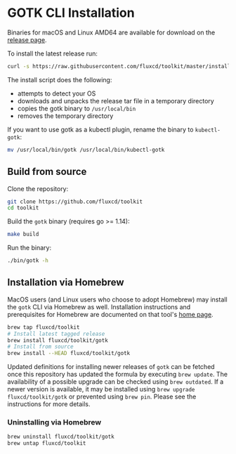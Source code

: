 # GOTK CLI Installation

Binaries for macOS and Linux AMD64 are available for download on the 
[release page](https://github.com/fluxcd/toolkit/releases).

To install the latest release run:

```bash
curl -s https://raw.githubusercontent.com/fluxcd/toolkit/master/install/gotk.sh | sudo bash
```

The install script does the following:
* attempts to detect your OS
* downloads and unpacks the release tar file in a temporary directory
* copies the gotk binary to `/usr/local/bin`
* removes the temporary directory

If you want to use gotk as a kubectl plugin, rename the binary to `kubectl-gotk`:

```sh
mv /usr/local/bin/gotk /usr/local/bin/kubectl-gotk
```

## Build from source

Clone the repository:

```bash
git clone https://github.com/fluxcd/toolkit
cd toolkit
```

Build the `gotk` binary (requires go >= 1.14):

```bash
make build
```

Run the binary:

```bash
./bin/gotk -h
```

## Installation via Homebrew

MacOS users (and Linux users who choose to adopt Homebrew) may install the
`gotk` CLI via Homebrew as well. Installation instructions and prerequisites for
Homebrew are documented on that tool's [home page](https://brew.sh/).

``` bash
brew tap fluxcd/toolkit
# Install latest tagged release
brew install fluxcd/toolkit/gotk
# Install from source
brew install --HEAD fluxcd/toolkit/gotk
```

Updated definitions for installing newer releases of `gotk` can be fetched once
this repository has updated the formula by executing `brew update`. The
availability of a possible upgrade can be checked using `brew outdated`. If a
newer version is available, it may be installed using `brew upgrade
fluxcd/toolkit/gotk` or prevented using `brew pin`. Please see the instructions
for more details.

### Uninstalling via Homebrew

``` bash
brew uninstall fluxcd/toolkit/gotk
brew untap fluxcd/toolkit
```
